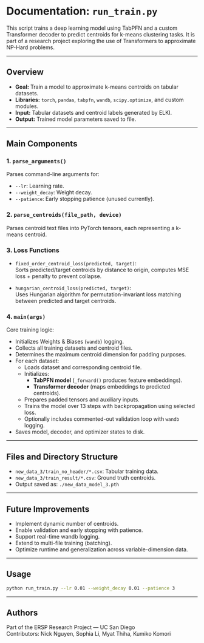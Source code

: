# Documentation: `run_train.py`

This script trains a deep learning model using TabPFN and a custom Transformer decoder to predict centroids for k-means clustering tasks. It is part of a research project exploring the use of Transformers to approximate NP-Hard problems.

---

## Overview

- **Goal:** Train a model to approximate k-means centroids on tabular datasets.
- **Libraries:** `torch`, `pandas`, `tabpfn`, `wandb`, `scipy.optimize`, and custom modules.
- **Input:** Tabular datasets and centroid labels generated by ELKI.
- **Output:** Trained model parameters saved to file.

---

## Main Components

### 1. `parse_arguments()`

Parses command-line arguments for:
- `--lr`: Learning rate.
- `--weight_decay`: Weight decay.
- `--patience`: Early stopping patience (unused currently).

### 2. `parse_centroids(file_path, device)`

Parses centroid text files into PyTorch tensors, each representing a k-means centroid.

### 3. Loss Functions

- `fixed_order_centroid_loss(predicted, target)`:  
  Sorts predicted/target centroids by distance to origin, computes MSE loss + penalty to prevent collapse.

- `hungarian_centroid_loss(predicted, target)`:  
  Uses Hungarian algorithm for permutation-invariant loss matching between predicted and target centroids.

### 4. `main(args)`

Core training logic:
- Initializes Weights & Biases (`wandb`) logging.
- Collects all training datasets and centroid files.
- Determines the maximum centroid dimension for padding purposes.
- For each dataset:
  - Loads dataset and corresponding centroid file.
  - Initializes:
    - **TabPFN model** (`_forward()` produces feature embeddings).
    - **Transformer decoder** (maps embeddings to predicted centroids).
  - Prepares padded tensors and auxiliary inputs.
  - Trains the model over 13 steps with backpropagation using selected loss.
  - Optionally includes commented-out validation loop with `wandb` logging.
- Saves model, decoder, and optimizer states to disk.

---

## Files and Directory Structure

- `new_data_3/train_no_header/*.csv`: Tabular training data.
- `new_data_3/train_result/*.csv`: Ground truth centroids.
- Output saved as: `./new_data_model_3.pth`

---

## Future Improvements

- Implement dynamic number of centroids.
- Enable validation and early stopping with patience.
- Support real-time wandb logging.
- Extend to multi-file training (batching).
- Optimize runtime and generalization across variable-dimension data.

---

## Usage

```bash
python run_train.py --lr 0.01 --weight_decay 0.01 --patience 3
```

---

## Authors

Part of the ERSP Research Project — UC San Diego  
Contributors: Nick Nguyen, Sophia Li, Myat Thiha, Kumiko Komori

